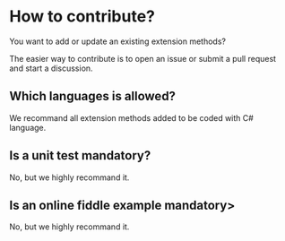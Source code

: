 # How to contribute?
You want to add or update an existing extension methods?

The easier way to contribute is to open an issue or submit a pull request and start a discussion.

## Which languages is allowed?
We recommand all extension methods added to be coded with C# language.

## Is a unit test mandatory?
No, but we highly recommand it.

## Is an online fiddle example mandatory>
No, but we highly recommand it.
